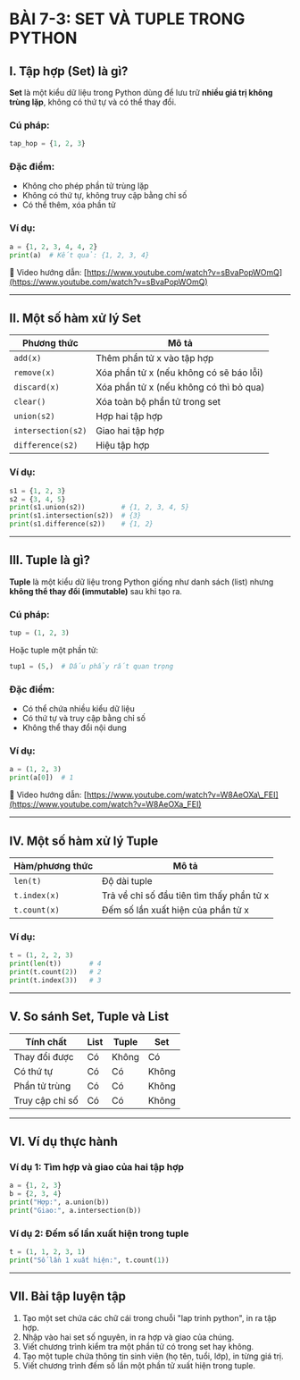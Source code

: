 # BÀI 7-3: SET VÀ TUPLE TRONG PYTHON

## I. Tập hợp (Set) là gì?

**Set** là một kiểu dữ liệu trong Python dùng để lưu trữ **nhiều giá trị không trùng lặp**, không có thứ tự và có thể thay đổi.

### Cú pháp:

```python
tap_hop = {1, 2, 3}
```

### Đặc điểm:

* Không cho phép phần tử trùng lặp
* Không có thứ tự, không truy cập bằng chỉ số
* Có thể thêm, xóa phần tử

### Ví dụ:

```python
a = {1, 2, 3, 4, 4, 2}
print(a)  # Kết quả: {1, 2, 3, 4}
```

🎥 Video hướng dẫn: [https://www.youtube.com/watch?v=sBvaPopWOmQ](https://www.youtube.com/watch?v=sBvaPopWOmQ)

---

## II. Một số hàm xử lý Set

| Phương thức        | Mô tả                                   |
| ------------------ | --------------------------------------- |
| `add(x)`           | Thêm phần tử x vào tập hợp              |
| `remove(x)`        | Xóa phần tử x (nếu không có sẽ báo lỗi) |
| `discard(x)`       | Xóa phần tử x (nếu không có thì bỏ qua) |
| `clear()`          | Xóa toàn bộ phần tử trong set           |
| `union(s2)`        | Hợp hai tập hợp                         |
| `intersection(s2)` | Giao hai tập hợp                        |
| `difference(s2)`   | Hiệu tập hợp                            |

### Ví dụ:

```python
s1 = {1, 2, 3}
s2 = {3, 4, 5}
print(s1.union(s2))         # {1, 2, 3, 4, 5}
print(s1.intersection(s2))  # {3}
print(s1.difference(s2))    # {1, 2}
```

---

## III. Tuple là gì?

**Tuple** là một kiểu dữ liệu trong Python giống như danh sách (list) nhưng **không thể thay đổi (immutable)** sau khi tạo ra.

### Cú pháp:

```python
tup = (1, 2, 3)
```

Hoặc tuple một phần tử:

```python
tup1 = (5,)  # Dấu phẩy rất quan trọng
```

### Đặc điểm:

* Có thể chứa nhiều kiểu dữ liệu
* Có thứ tự và truy cập bằng chỉ số
* Không thể thay đổi nội dung

### Ví dụ:

```python
a = (1, 2, 3)
print(a[0])  # 1
```

🎥 Video hướng dẫn: [https://www.youtube.com/watch?v=W8AeOXa\_FEI](https://www.youtube.com/watch?v=W8AeOXa_FEI)

---

## IV. Một số hàm xử lý Tuple

| Hàm/phương thức | Mô tả                                     |
| --------------- | ----------------------------------------- |
| `len(t)`        | Độ dài tuple                              |
| `t.index(x)`    | Trả về chỉ số đầu tiên tìm thấy phần tử x |
| `t.count(x)`    | Đếm số lần xuất hiện của phần tử x        |

### Ví dụ:

```python
t = (1, 2, 2, 3)
print(len(t))       # 4
print(t.count(2))   # 2
print(t.index(3))   # 3
```

---

## V. So sánh Set, Tuple và List

| Tính chất       | List | Tuple | Set   |
| --------------- | ---- | ----- | ----- |
| Thay đổi được   | Có   | Không | Có    |
| Có thứ tự       | Có   | Có    | Không |
| Phần tử trùng   | Có   | Có    | Không |
| Truy cập chỉ số | Có   | Có    | Không |

---

## VI. Ví dụ thực hành

### Ví dụ 1: Tìm hợp và giao của hai tập hợp

```python
a = {1, 2, 3}
b = {2, 3, 4}
print("Hợp:", a.union(b))
print("Giao:", a.intersection(b))
```

### Ví dụ 2: Đếm số lần xuất hiện trong tuple

```python
t = (1, 1, 2, 3, 1)
print("Số lần 1 xuất hiện:", t.count(1))
```

---

## VII. Bài tập luyện tập

1. Tạo một set chứa các chữ cái trong chuỗi "lap trinh python", in ra tập hợp.
2. Nhập vào hai set số nguyên, in ra hợp và giao của chúng.
3. Viết chương trình kiểm tra một phần tử có trong set hay không.
4. Tạo một tuple chứa thông tin sinh viên (họ tên, tuổi, lớp), in từng giá trị.
5. Viết chương trình đếm số lần một phần tử xuất hiện trong tuple.


